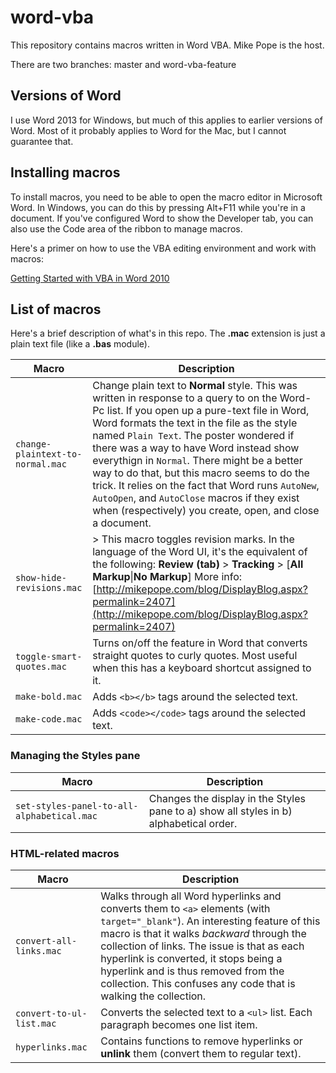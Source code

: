 # word-vba
This repository contains macros written in Word VBA. Mike Pope is the host. 

There are two branches: master and word-vba-feature

## Versions of Word
I use Word 2013 for Windows, but much of this applies to earlier versions of Word. Most of it probably applies to Word for the Mac, but I cannot guarantee that.

## Installing macros
To install macros, you need to be able to open the macro editor in Microsoft Word. In Windows, you can do this by pressing Alt+F11 while you're in a document. If you've configured Word to show the Developer tab, you can also use the Code area of the ribbon to manage macros.

Here's a primer on how to use the VBA editing environment and work with macros:

[Getting Started with VBA in Word 2010](https://msdn.microsoft.com/en-us/library/office/ff604039(v=office.14).aspx)

## List of macros
Here's a brief description of what's in this repo. The **.mac** extension is just a plain text file (like a **.bas** module).

| Macro | Description |
| --- | --- |
| `change-plaintext-to-normal.mac`| Change plain text to **Normal** style. This was written in response to a query to on the Word-Pc list. If you open up a pure-text file in Word, Word formats the text in the file as the style named `Plain Text`. The poster wondered if there was a way to have Word instead show everythign in `Normal`. There might be a better way to do that, but this macro seems to do the trick. It relies on the fact that Word runs `AutoNew`, `AutoOpen`, and `AutoClose` macros if they exist when (respectively) you create, open, and close a document. |
| `show-hide-revisions.mac`| > This macro toggles revision marks. In the language of the Word UI, it's the equivalent of the following: **Review (tab)** > **Tracking** > [**All Markup**&#124;**No Markup**] More info: [http://mikepope.com/blog/DisplayBlog.aspx?permalink=2407](http://mikepope.com/blog/DisplayBlog.aspx?permalink=2407)
|`toggle-smart-quotes.mac`|Turns on/off the feature in Word that converts straight quotes to curly quotes. Most useful when this has a keyboard shortcut assigned to it.
|`make-bold.mac`|Adds `<b></b>` tags around the selected text.
|`make-code.mac`|Adds `<code></code>` tags around the selected text.

### Managing the Styles pane
| Macro | Description |
| --- | --- |
|`set-styles-panel-to-all-alphabetical.mac`|Changes the display in the Styles pane to a) show all styles in b) alphabetical order.

### HTML-related macros
| Macro | Description |
| --- | --- |
|`convert-all-links.mac`|Walks through all Word hyperlinks and converts them to `<a>` elements (with `target="_blank"`). An interesting feature of this macro is that it walks *backward* through the collection of links. The issue is that as each hyperlink is converted, it stops being a hyperlink and is thus removed from the collection. This confuses any code that is walking the collection.
|`convert-to-ul-list.mac`|Converts the selected text to a `<ul>` list. Each paragraph becomes one list item.
|`hyperlinks.mac`|Contains functions to remove hyperlinks or **unlink** them (convert them to regular text).

